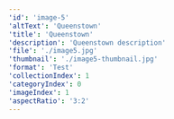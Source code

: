 ```yaml
---
'id': 'image-5'
'altText': 'Queenstown'
'title': 'Queenstown'
'description': 'Queenstown description'
'file': './image5.jpg'
'thumbnail': './image5-thumbnail.jpg'
'format': 'Test'
'collectionIndex': 1
'categoryIndex': 0
'imageIndex': 1
'aspectRatio': '3:2'
---
```

